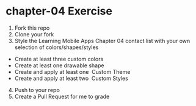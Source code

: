 # chapter-04 Exercise
 1. Fork this repo
 2. Clone your fork
 3. Style the Learning Mobile Apps Chapter 04 contact list with  your own selection of colors/shapes/styles
  - Create at least three custom colors
  - Create at least one drawable shape 
  - Create and apply at least one  Custom Theme
  - Create and apply at least two  Custom Styles
 4. Push to your repo
 5. Create a Pull Request for me to grade
